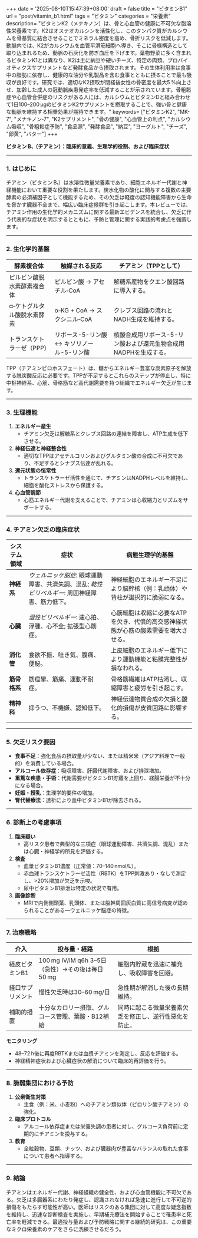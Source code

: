 +++
date = '2025-08-10T15:47:39+08:00'
draft = false
title = "ビタミンB1"
url = "post/vitamin_b1.html"
tags = "ビタミン"
categories = "栄養素"
description= "ビタミンK2（メナキノン）は、骨と心血管の健康に不可欠な脂溶性栄養素です。K2はオステオカルシンを活性化し、このタンパク質がカルシウムを骨基質に結合させることでミネラル密度を高め、骨折リスクを低減します。動脈内では、K2がカルシウムを血管平滑筋細胞へ導き、そこに骨様構造として取り込まれるため、動脈の石灰化を防ぎ血圧を下げます。葉物野菜に多く含まれるビタミンK1とは異なり、K2は主に納豆や硬いチーズ、特定の肉類、プロバイオティクスサプリメントなど発酵食品から摂取されます。その生体利用率は食事中の脂肪に依存し、健康的な油分や乳製品を含む食事とともに摂ることで最も吸収が良好です。研究では、適切なK2摂取が閉経後女性の骨密度を最大5 %向上させ、加齢した成人の冠動脈疾患発症率を低減することが示されています。骨粗鬆症や心血管合併症のリスクがある人には、カルシウムとビタミンDと組み合わせて1日100–200 µgのビタミンK2サプリメントを摂取することで、強い骨と健康な動脈を維持する相乗効果が期待できます。"
keywords= ["ビタミンK2", "MK-7", "メナキノン‑7", "K2サプリメント", "骨の健康", "心血管上の利点", "カルシウム吸収", "骨粗鬆症予防", "食品源", "発酵食品", "納豆", "ヨーグルト", "チーズ", "卵黄", "バター"]
+++

**ビタミン B₁（チアミン）：臨床的意義、生理学的役割、および臨床症状**

---

### 1. はじめに

チアミン（ビタミン B₁）は水溶性微量栄養素であり、細胞エネルギー代謝と神経機能において重要な役割を果たします。炭水化物の酸化に関与する複数の主要酵素の必須補因子として機能するため、その欠乏は軽度の認知機能障害から生命を脅かす臓器不全まで、幅広い臨床症候群を引き起こします。本レビューでは、チアミン作用の生化学的メカニズムに関する最新エビデンスを統合し、欠乏に伴う代表的な症状を明示するとともに、予防と管理に関する実践的考慮点を強調します。

---

### 2. 生化学的基盤

| **酵素複合体** | **触媒される反応** | **チアミン（TPPとして）** |
|--------------------|------------------------|--------------------------------|
| ピルビン酸脱水素酵素複合体 | ピルビン酸 → アセチル‑CoA | 解糖系産物をクエン酸回路に導入する。 |
| α‑ケトグルタル酸脱水素酵素 | α‑KG + CoA → スクシニル‑CoA | クレブス回路の流れとNADH生成を維持する。 |
| トランスケトラーゼ（PPP） | リボース-5-リン酸 ↔ キソリノール-5-リン酸 | 核酸合成用リボース-5-リン酸および還元生物合成用NADPHを生成する。 |

TPP（チアミンピロホスフェート）は、糖からエネルギー豊富な炭素原子を解放する脱炭酸反応に必要です。TPPが不足するとこれらのステップが停止し、特に中枢神経系、心筋、骨格筋など高代謝需要を持つ組織でエネルギー欠乏が生じます。

---

### 3. 生理機能

1. **エネルギー産生**  
   - チアミン欠乏は解糖系とクレブス回路の連結を障害し、ATP生成を低下させる。  
2. **神経伝達と神経整合性**  
   - 適切なTPPはアセチルコリンおよびグルタミン酸の合成に不可欠であり、不足するとシナプス伝達が乱れる。  
3. **還元状態の恒常性**  
   - トランスケトラーゼ活性を通じて、チアミンはNADPHレベルを維持し、細胞を酸化ストレスから保護する。  
4. **心血管調節**  
   - 心筋エネルギー代謝を支えることで、チアミンは心収縮力とリズムをサポートする。

---

### 4. チアミン欠乏の臨床症状

| **システム領域** | **症状** | **病態生理学的基盤** |
|---------------------|--------------------|------------------------------|
| **神経系** | *ウェルニッケ脳症*: 眼球運動障害、共濟失調、混乱; *乾性ビリベルギー*: 周囲神経障害、筋力低下。 | 神経細胞のエネルギー不足により脳幹核（例：乳頭体）や背柱が選択的に脆弱になる。 |
| **心臓** | *湿性ビリベルギー*: 速心拍、浮腫、心不全; 拡張型心筋症。 | 心筋細胞は収縮に必要なATPを欠き、代償的高交感神経状態が心筋の酸素需要を増大させる。 |
| **消化管** | 食欲不振、吐き気、腹痛、便秘。 | 上皮細胞のエネルギー低下により運動機能と粘膜完整性が損なわれる。 |
| **筋骨格系** | 筋痙攣、筋痛、運動不耐症。 | 骨格筋繊維はATP枯渇し、収縮障害と疲労を引き起こす。 |
| **精神科** | 抑うつ、不機嫌、認知低下。 | 神経伝達物質合成の欠損と酸化的損傷が皮質回路に影響する。 |

---

### 5. 欠乏リスク要因

- **食事不足**：強化食品の摂取量が少ない、または精米米（アジア料理で一般的）を消費している場合。
- **アルコール依存症**：吸収障害、肝臓代謝障害、および排泄増加。
- **重篤な疾患・手術**：代謝需要がビタミンB1貯蔵を上回り、経腸栄養が不十分になる場合。
- **妊娠・授乳**：生理学的要件の増加。
- **腎代替療法**：透析により血中ビタミンB1が除去される。

---

### 6. 診断上の考慮事項

1. **臨床疑い**  
   - 高リスク患者で典型的な三項症（眼球運動障害、共濟失調、混乱）または心臓・神経学的所見を評価する。  
2. **検査**  
   - 血漿ビタミンB1濃度（正常値：70–140 nmol/L）。  
   - 赤血球トランスケトラーゼ活性（RBTK）をTPP刺激あり・なしで測定し、>20%増加が欠乏を示唆。  
   - 尿中ビタミンB1排泄は特定の状況で有用。  
3. **画像診断**  
   - MRIで内側側頭葉、乳頭体、または脳幹周囲灰白質に高信号病変が認められることがある—ウェルニッケ脳症の特徴。

---

### 7. 治療戦略

| **介入** | **投与量・経路** | **根拠** |
|------------------|--------------------|---------------|
| 経皮ビタミンB1 | 100 mg IV/IM q6h 3–5日（急性）→その後は毎日50 mg | 細胞内貯蔵を迅速に補充し、吸収障害を回避。 |
| 経口サプリメント | 慢性欠乏時は30–60 mg/日 | 急性期が解消した後の長期維持。 |
| 補助的措置 | 十分なカロリー摂取、グルコース管理、葉酸・B12補給 | 同時に起こる微量栄養素欠乏を修正し、逆行性悪化を防止。 |

**モニタリング**  
- 48–72 h後に再度RBTKまたは血漿チアミンを測定し、反応を評価する。  
- 神経精神症状および心臓症状の解消について臨床的再評価を行う。

---

### 8. 脆弱集団における予防

1. **公衆衛生対策**  
   - 主食（例：米、小麦粉）へのチアミン類似体（ピロリン酸チアミン）の強化。  
2. **臨床プロトコル**  
   - アルコール依存症または栄養失調の患者に対し、グルコース負荷前に定期的にチアミンを投与する。  
3. **教育**  
   - 全粒穀物、豆類、ナッツ、および臓器肉が豊富なバランスの取れた食事について患者へ指導する。

---

### 9. 結論

チアミンはエネルギー代謝、神経組織の健全性、および心血管機能に不可欠である。欠乏は多臓器系にわたり発症し、認識されなければ急速に進行して不可逆的損傷をもたらす可能性が高い。医師はリスクのある集団に対して高度な疑念指数を維持し、迅速な診断検査を実施し、早期補充療法を開始することで罹患率と死亡率を軽減できる。最適投与量および予防戦略に関する継続的研究は、この重要なミクロ栄養素のケアをさらに洗練させるだろう。